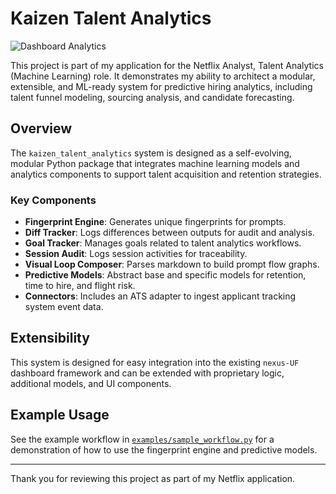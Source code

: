 # Kaizen Talent Analytics

![Dashboard Analytics](https://images.pexels.com/photos/435063/pexels-photo-435063.jpeg)

This project is part of my application for the Netflix Analyst, Talent Analytics (Machine Learning) role. It demonstrates my ability to architect a modular, extensible, and ML-ready system for predictive hiring analytics, including talent funnel modeling, sourcing analysis, and candidate forecasting.

## Overview

The `kaizen_talent_analytics` system is designed as a self-evolving, modular Python package that integrates machine learning models and analytics components to support talent acquisition and retention strategies.

### Key Components

- **Fingerprint Engine**: Generates unique fingerprints for prompts.
- **Diff Tracker**: Logs differences between outputs for audit and analysis.
- **Goal Tracker**: Manages goals related to talent analytics workflows.
- **Session Audit**: Logs session activities for traceability.
- **Visual Loop Composer**: Parses markdown to build prompt flow graphs.
- **Predictive Models**: Abstract base and specific models for retention, time to hire, and flight risk.
- **Connectors**: Includes an ATS adapter to ingest applicant tracking system event data.

## Extensibility

This system is designed for easy integration into the existing `nexus-UF` dashboard framework and can be extended with proprietary logic, additional models, and UI components.

## Example Usage

See the example workflow in [`examples/sample_workflow.py`](examples/sample_workflow.py) for a demonstration of how to use the fingerprint engine and predictive models.

---

Thank you for reviewing this project as part of my Netflix application.
